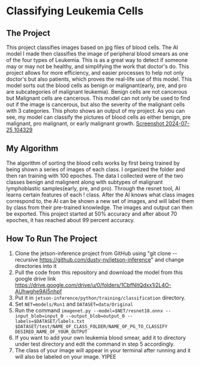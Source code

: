 # Classifying Leukemia Cells
## The Project
This project classifies images based on jpg files of blood cells. The AI model I made then classifies the image of peripheral blood smears as one of the four types of Leukemia. This is as a great way to detect if someone may or may not be healthy, and simplifying the work that doctor's do. This project allows for more efficiency, and easier processes to help not only doctor's but also patients, which proves the real-life use of this model. This model sorts out the blood cells as benign or malignant(early, pre, and pro are subcategories of malignant leukemia). Benign cells are not cancerous but Malignant cells are cancerous. This model can not only be used to find out if the image is cancerous, but also the severity of the malignant cells with 3 categories.
This photo shows an output of my project. As you can see, my model can classify the pictures of blood cells as either benign, pre malignant, pro malignant, or early malignant growth.
[Screenshot 2024-07-25 104329](https://github.com/user-attachments/assets/f7ac0138-e3f8-461e-9d01-8041bcf67727)
## My Algorithm
The algorithm of sorting the blood cells works by first being trained by being shown a series of images of each class. I organized the folder and then ran training with 100 epoches. The data I collected were of the two classes benign and malignent along with subtypes of malignant lymphoblastic samples(early, pre, and pro). Through the resnet tool, AI learns certain features of each !
class. After the AI knows what class images correspond to, the AI can be shown a new set of images, and will label them by class from their pre-trained knowledge. The images and output can then be exported. This project started at 50% accuracy and after about 70 epoches, it has reached about 99 percent accuracy.
## How To Run The Project 
1. Clone the jetson-inference project from GitHub using "git clone --recursive https://github.com/dusty-nv/jetson-inference" and change directories into it
2. Pull the code from this repository and download the model from this google drive link https://drive.google.com/drive/u/0/folders/1CbfNitQdxx1i2L4O-AUhwghe9AI5nhpf 
3. Put it in `jetson-inference/python/training/classification` directory.
4. Set `NET=models/Run1` and `DATASET=data/Original`
5. Run the command `imagenet.py --model=$NET/resnet18.onnx --input_blob=input_0 --output_blob=output_0 --labels=$DATASET/labels.txt $DATASET/test/NAME_OF_CLASS_FOLDER/NAME_OF_PG_TO_CLASSIFY DESIRED_NAME_OF_YOUR_OUTPUT`
6. If you want to add your own leukemia blood smear, add it to directory under test directory and edit the command in step 5 accordingly.
7. The class of your image will appear in your terminal after running and it will also be labeled on your image. YIPEE
